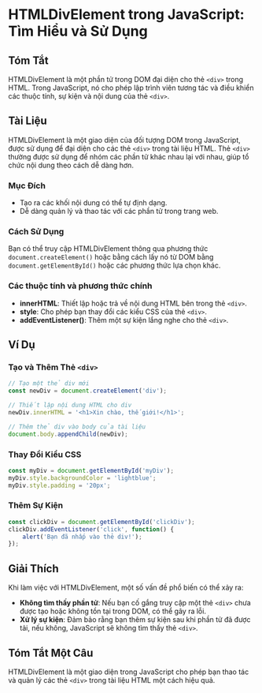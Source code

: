<!--
Meta Description: # HTMLDivElement trong JavaScript: Tìm Hiểu và Sử Dụng ## Tóm Tắt HTMLDivElement là một phần tử trong DOM đại diện cho thẻ `<div>` trong HTML. Trong J...
Meta Keywords: div, thẻ, trong, một, các
-->

# HTMLDivElement trong JavaScript: Tìm Hiểu và Sử Dụng

## Tóm Tắt
HTMLDivElement là một phần tử trong DOM đại diện cho thẻ `<div>` trong HTML. Trong JavaScript, nó cho phép lập trình viên tương tác và điều khiển các thuộc tính, sự kiện và nội dung của thẻ `<div>`.

## Tài Liệu
HTMLDivElement là một giao diện của đối tượng DOM trong JavaScript, được sử dụng để đại diện cho các thẻ `<div>` trong tài liệu HTML. Thẻ `<div>` thường được sử dụng để nhóm các phần tử khác nhau lại với nhau, giúp tổ chức nội dung theo cách dễ dàng hơn.

### Mục Đích
- Tạo ra các khối nội dung có thể tự định dạng.
- Dễ dàng quản lý và thao tác với các phần tử trong trang web.

### Cách Sử Dụng
Bạn có thể truy cập HTMLDivElement thông qua phương thức `document.createElement()` hoặc bằng cách lấy nó từ DOM bằng `document.getElementById()` hoặc các phương thức lựa chọn khác.

### Các thuộc tính và phương thức chính
- **innerHTML**: Thiết lập hoặc trả về nội dung HTML bên trong thẻ `<div>`.
- **style**: Cho phép bạn thay đổi các kiểu CSS của thẻ `<div>`.
- **addEventListener()**: Thêm một sự kiện lắng nghe cho thẻ `<div>`.
  
## Ví Dụ
### Tạo và Thêm Thẻ `<div>`
```javascript
// Tạo một thẻ div mới
const newDiv = document.createElement('div');

// Thiết lập nội dung HTML cho div
newDiv.innerHTML = '<h1>Xin chào, thế giới!</h1>';

// Thêm thẻ div vào body của tài liệu
document.body.appendChild(newDiv);
```

### Thay Đổi Kiểu CSS
```javascript
const myDiv = document.getElementById('myDiv');
myDiv.style.backgroundColor = 'lightblue';
myDiv.style.padding = '20px';
```

### Thêm Sự Kiện
```javascript
const clickDiv = document.getElementById('clickDiv');
clickDiv.addEventListener('click', function() {
    alert('Bạn đã nhấp vào thẻ div!');
});
```

## Giải Thích
Khi làm việc với HTMLDivElement, một số vấn đề phổ biến có thể xảy ra:
- **Không tìm thấy phần tử**: Nếu bạn cố gắng truy cập một thẻ `<div>` chưa được tạo hoặc không tồn tại trong DOM, có thể gây ra lỗi.
- **Xử lý sự kiện**: Đảm bảo rằng bạn thêm sự kiện sau khi phần tử đã được tải, nếu không, JavaScript sẽ không tìm thấy thẻ `<div>`.

## Tóm Tắt Một Câu
HTMLDivElement là một giao diện trong JavaScript cho phép bạn thao tác và quản lý các thẻ `<div>` trong tài liệu HTML một cách hiệu quả.